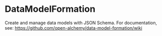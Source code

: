 # DataModelFormation

Create and manage data models with JSON Schema. For documentation, see:
<https://github.com/open-alchemy/data-model-formation/wiki>
